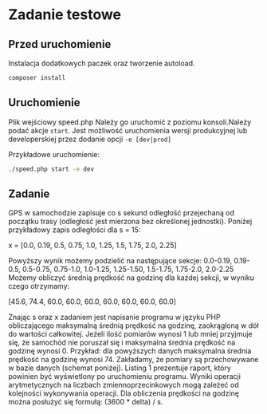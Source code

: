 # Zadanie testowe 
## Przed uruchomienie
Instalacja dodatkowych paczek oraz tworzenie autoload. 
```bash
composer install
```
## Uruchomienie
Plik wejściowy speed.php Należy go uruchomić z poziomu konsoli.Należy podać akcje `start`. Jest możliwość uruchomienia wersji produkcyjnej lub developerskiej przez dodanie opcji `-e [dev|prod]`

Przykładowe uruchomienie:
 
```bash
./speed.php start -e dev
```

## Zadanie
GPS w samochodzie zapisuje co s sekund odległość przejechaną od początku trasy
(odległość jest mierzona bez określonej jednostki). Poniżej przykładowy zapis odległości
dla s = 15:

x = [0.0, 0.19, 0.5, 0.75, 1.0, 1.25, 1.5, 1.75, 2.0, 2.25]

Powyższy wynik możemy podzielić na następujące sekcje:
0.0-0.19, 0.19-0.5, 0.5-0.75, 0.75-1.0, 1.0-1.25, 1.25-1.50, 1.5-1.75, 1.75-2.0, 2.0-2.25
Możemy obliczyć średnią prędkość na godzinę dla każdej sekcji, w wyniku czego
otrzymamy:

[45.6, 74.4, 60.0, 60.0, 60.0, 60.0, 60.0, 60.0, 60.0]

Znając s oraz x zadaniem jest napisanie programu w języku PHP obliczającego
maksymalną średnią prędkość na godzinę, zaokrągloną w dół do wartości całkowitej.
Jeżeli ilość pomiarów wynosi 1 lub mniej przyjmuje się, że samochód nie poruszał się i
maksymalna średnia prędkość na godzinę wynosi 0.
Przykład: dla powyższych danych maksymalna średnia prędkość na godzinę wynosi 74.
Zakładamy, że pomiary są przechowywane w bazie danych (schemat poniżej). Listing 1
prezentuje raport, który powinien być wyświetlony po uruchomieniu programu.
Wyniki operacji arytmetycznych na liczbach zmiennoprzecinkowych mogą zależeć od
kolejności wykonywania operacji. Dla obliczenia prędkości na godzinę można posłużyć się
formułą:
(3600 * delta) / s.